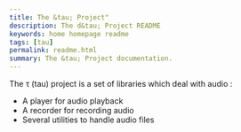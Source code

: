 ```yaml
---
title: The &tau; Project"
description: The d&tau; Project README
keywords: home homepage readme
tags: [tau]
permalink: readme.html
summary: The &tau; Project documentation.
---
```


The τ (tau) project is a set of libraries which deal with audio :

* A player for audio playback
* A recorder for recording audio
* Several utilities to handle audio files
